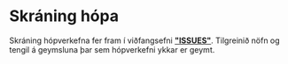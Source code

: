 # Skráning hópa

Skráning hópverkefna fer fram í viðfangsefni [**"ISSUES"**](https://github.com/vefhonnun/VEF2-Lokaverkefni-H17/issues/). 
Tilgreinið nöfn og tengil á geymsluna þar sem hópverkefni ykkar er geymt. 
